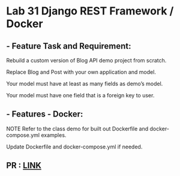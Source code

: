 # Lab 31 Django REST Framework / Docker 


## - Feature Task and Requirement:

Rebuild a custom version of Blog API demo project from scratch.

Replace Blog and Post with your own application and model.

Your model must have at least as many fields as demo’s model.

Your model must have one field that is a foreign key to user.



## - Features - Docker:

NOTE Refer to the class demo for built out Dockerfile and docker-compose.yml examples.

Update Dockerfile and docker-compose.yml if needed.


## PR : [LINK](https://github.com/hind-hb/django-api/pull/1/commits/cc76eab38003b5ae235e9c8533dda38dfc42181e)

